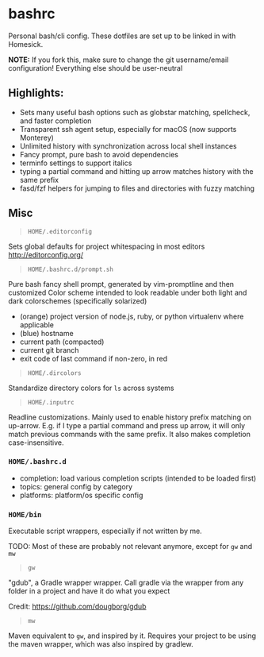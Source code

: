 bashrc
======

Personal bash/cli config. These dotfiles are set up to be linked in with Homesick.

**NOTE:** If you fork this, make sure to change the git username/email configuration! Everything
else should be user-neutral

## Highlights:

* Sets many useful bash options such as globstar matching, spellcheck, and faster completion
* Transparent ssh agent setup, especially for macOS (now supports Monterey)
* Unlimited history with synchronization across local shell instances
* Fancy prompt, pure bash to avoid dependencies
* terminfo settings to support italics
* typing a partial command and hitting up arrow matches history with the same prefix
* fasd/fzf helpers for jumping to files and directories with fuzzy matching

Misc
----

> `HOME/.editorconfig`

Sets global defaults for project whitespacing in most editors
http://editorconfig.org/

> `HOME/.bashrc.d/prompt.sh`

Pure bash fancy shell prompt, generated by vim-promptline and then customized
Color scheme intended to look readable under both light and dark colorschemes (specifically solarized)

* (orange) project version of node.js, ruby, or python virtualenv where applicable
* (blue) hostname
* current path (compacted)
* current git branch
* exit code of last command if non-zero, in red

> `HOME/.dircolors`

Standardize directory colors for `ls` across systems

> `HOME/.inputrc`

Readline customizations. Mainly used to enable history prefix matching on up-arrow.
E.g. if I type a partial command and press up arrow, it will only match previous commands with the same prefix. It also makes completion case-insensitive.


### `HOME/.bashrc.d`

* completion: load various completion scripts (intended to be loaded first)
* topics: general config by category
* platforms: platform/os specific config

### `HOME/bin`

Executable script wrappers, especially if not written by me.

TODO: Most of these are probably not relevant anymore, except for `gw` and `mw`

> `gw`

"gdub", a Gradle wrapper wrapper.
Call gradle via the wrapper from any folder in a project and have it do what you expect

Credit: https://github.com/dougborg/gdub

> `mw`

Maven equivalent to `gw`, and inspired by it. Requires your project to be using the maven wrapper,
which was also inspired by gradlew.

